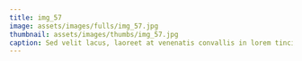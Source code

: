 ```yaml
--- 
title: img_57
image: assets/images/fulls/img_57.jpg 
thumbnail: assets/images/thumbs/img_57.jpg 
caption: Sed velit lacus, laoreet at venenatis convallis in lorem tincidunt. 
--- 
```

